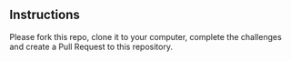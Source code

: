 ## Instructions

Please fork this repo, clone it to your computer, complete the challenges and create a Pull Request to this repository.
